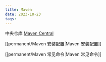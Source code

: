 ```yaml
---
title: Maven
date: 2023-10-23
tags:
---
```

中央仓库 [Maven Central](https://central.sonatype.com/?smo=true)

[[permanent/Maven 安装配置|Maven 安装配置]]

[[permanent/Maven 常见命令|Maven 常见命令]]
